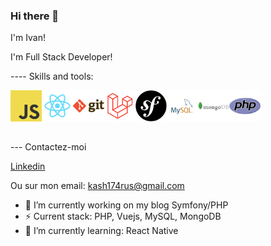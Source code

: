 ### Hi there 👋
I'm Ivan!

I'm Full Stack Developer!


---- Skills and tools:

<img align="left" alt="Js" width="50px" src="https://raw.githubusercontent.com/github/explore/80688e429a7d4ef2fca1e82350fe8e3517d3494d/topics/javascript/javascript.png" />
<img align="left" alt="Js" width="50px" src="https://raw.githubusercontent.com/github/explore/80688e429a7d4ef2fca1e82350fe8e3517d3494d/topics/react/react.png" />
<img align="left" alt="Js" width="50px" src="https://raw.githubusercontent.com/github/explore/80688e429a7d4ef2fca1e82350fe8e3517d3494d/topics/git/git.png" />
<img align="left" alt="Js" width="50px" src="https://raw.githubusercontent.com/github/explore/56a826d05cf762b2b50ecbe7d492a839b04f3fbf/topics/laravel/laravel.png" />
<img align="left" alt="Js" width="50px" src="https://raw.githubusercontent.com/github/explore/56a826d05cf762b2b50ecbe7d492a839b04f3fbf/topics/symfony/symfony.png" />
<img align="left" alt="Js" width="50px" src="https://raw.githubusercontent.com/github/explore/80688e429a7d4ef2fca1e82350fe8e3517d3494d/topics/mysql/mysql.png" />
<img align="left" alt="Js" width="50px" src="https://raw.githubusercontent.com/github/explore/80688e429a7d4ef2fca1e82350fe8e3517d3494d/topics/mongodb/mongodb.png" />
<img align="left" alt="Js" width="50px" src="https://raw.githubusercontent.com/github/explore/ccc16358ac4530c6a69b1b80c7223cd2744dea83/topics/php/php.png" />
</br>
</br>
</br>
</br>

--- Contactez-moi

<a href="https://www.linkedin.com/in/ivan-titov-b981041b6/">Linkedin</a>
 
 Ou sur mon email: kash174rus@gmail.com



- 🔭 I’m currently working on my blog Symfony/PHP
- ⚡ Current stack: PHP, Vuejs, MySQL, MongoDB
- 🌱 I’m currently learning: React Native
<!--

**Kashslesh/Kashslesh** is a ✨ _special_ ✨ repository because its `README.md` (this file) appears on your GitHub profile.
-->


